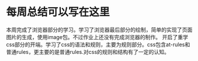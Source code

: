 # 每周总结可以写在这里
本周完成了浏览器部分的学习。学习了浏览器最后部分的绘制，简单的实现了页面图片的生成，使用image包。不过作业上还没有完成浏览器的制作。
开启了重学css部分的开端。学习了css的语法和规则，主要为规则部分。css包含at-rules和普通rules，更主要的是普通rules.对css的规则和结构有了一定的认知。